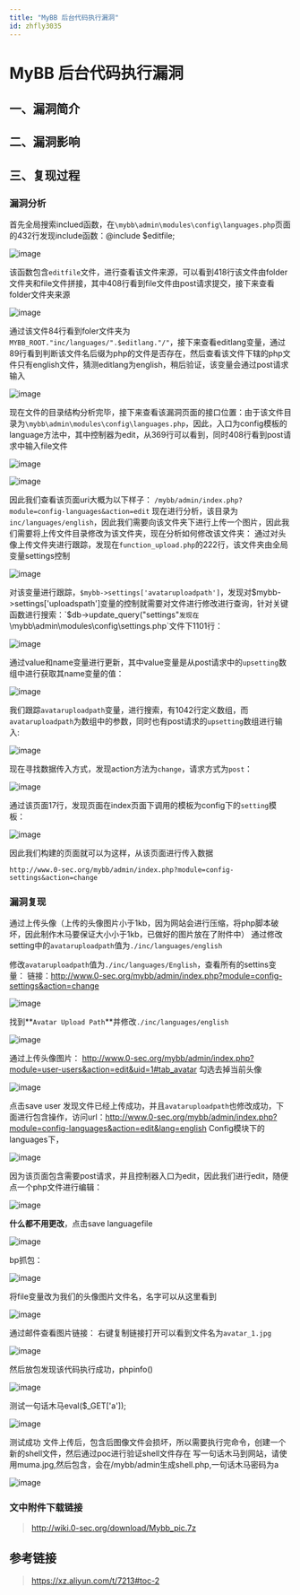 ```yaml
---
title: "MyBB 后台代码执行漏洞"
id: zhfly3035
---
```


# MyBB 后台代码执行漏洞

## 一、漏洞简介

## 二、漏洞影响

## 三、复现过程

### 漏洞分析

首先全局搜索inclued函数，在`\mybb\admin\modules\config\languages.php`页面的432行发现include函数：@include $editfile;

![image](../img/d12aa297c5b248316ece99014144d817.png)

该函数包含`editfile`文件，进行查看该文件来源，可以看到418行该文件由folder文件夹和file文件拼接，其中408行看到file文件由post请求提交，接下来查看folder文件夹来源

![image](../img/bca1bb46cc2160039b0f2b6f157836a4.png)

通过该文件84行看到foler文件夹为`MYBB_ROOT."inc/languages/".$editlang."/"`，接下来查看editlang变量，通过89行看到判断该文件名后缀为php的文件是否存在，然后查看该文件下辖的php文件只有english文件，猜测editlang为english，稍后验证，该变量会通过post请求输入

![image](../img/355a6bcd12a5fd9e6bc9ba0c4f54beb2.png)

现在文件的目录结构分析完毕，接下来查看该漏洞页面的接口位置：由于该文件目录为`\mybb\admin\modules\config\languages.php`，因此，入口为config模板的language方法中，其中控制器为edit，从369行可以看到，同时408行看到post请求中输入file文件

![image](../img/7c25b4fd0f509e54d3ef6056c9e19118.png)

![image](../img/75245a79e523ee8108038561efbcbb34.png)

因此我们查看该页面uri大概为以下样子：
`/mybb/admin/index.php?module=config-languages&action=edit`
现在进行分析，该目录为`inc/languages/english`，因此我们需要向该文件夹下进行上传一个图片，因此我们需要将上传文件目录修改为该文件夹，现在分析如何修改该文件夹：
通过对头像上传文件夹进行跟踪，发现在`function_upload.php`的222行，该文件夹由全局变量settings控制

![image](../img/9d0dd4342ada23dca490f93f269f89ad.png)

对该变量进行跟踪，`$mybb->settings['avataruploadpath']`，发现对$mybb->settings['uploadspath']变量的控制就需要对文件进行修改进行查询，针对关键函数进行搜索：`$db->update_query("settings"`发现在`\mybb\admin\modules\config\settings.php`文件下1101行：

![image](../img/27f4b60f9b8a0e707cd427305e5a04e6.png)

通过value和name变量进行更新，其中value变量是从post请求中的`upsetting`数组中进行获取其name变量的值：

![image](../img/8064f97e40a576d2b88d4b4c281e0679.png)

我们跟踪`avataruploadpath`变量，进行搜索，有1042行定义数组，而`avataruploadpath`为数组中的参数，同时也有post请求的`upsetting`数组进行输入:

![image](../img/5c60e04f0089266d26aae8dbc4122dbe.png)

现在寻找数据传入方式，发现action方法为`change`，请求方式为`post`：

![image](../img/eb0062a7d0717b5d2d45166e279cf6e8.png)

通过该页面17行，发现页面在index页面下调用的模板为config下的`setting`模板：

![image](../img/d0ce335da01e0dfb96007ff071f259d6.png)

因此我们构建的页面就可以为这样，从该页面进行传入数据

```
http://www.0-sec.org/mybb/admin/index.php?module=config-settings&action=change 
```

### 漏洞复现

通过上传头像（上传的头像图片小于1kb，因为网站会进行压缩，将php脚本破坏，因此制作木马要保证大小小于1kb，已做好的图片放在了附件中）
通过修改setting中的`avataruploadpath`值为`./inc/languages/english`

修改`avataruploadpath`值为`./inc/languages/English`，查看所有的settins变量：
链接：http://www.0-sec.org/mybb/admin/index.php?module=config-settings&action=change

![image](../img/ff6d63cb3a05695e15155231f98da9c2.png)

找到**`Avatar Upload Path`**并修改`./inc/languages/english`

![image](../img/905f69ad9f8816d96c5986217c57abd2.png)

通过上传头像图片：
http://www.0-sec.org/mybb/admin/index.php?module=user-users&action=edit&uid=1#tab_avatar
勾选去掉当前头像

![image](../img/b5b385c9a8dd8c22364b365511b20eeb.png)

点击save user
发现文件已经上传成功，并且`avataruploadpath`也修改成功，下面进行包含操作，访问url：http://www.0-sec.org/mybb/admin/index.php?module=config-languages&action=edit&lang=english
Config模块下的languages下，

![image](../img/605fc17c507ef051d3ba9388d5c6c75a.png)

因为该页面包含需要post请求，并且控制器入口为edit，因此我们进行edit，随便点一个php文件进行编辑：

![image](../img/22da3b3c5cf0cc817d8ee5d0548d8384.png)

**什么都不用更改**，点击save languagefile

![image](../img/384f5987311f9678e3c68c83ae9beab5.png)

bp抓包：

![image](../img/bd85787a1fa343834767ae0145056f67.png)

将file变量改为我们的头像图片文件名，名字可以从这里看到

![image](../img/2cd95a4c3bb8d8912b4982969285d81d.png)

通过邮件查看图片链接：
右键复制链接打开可以看到文件名为`avatar_1.jpg`

![image](../img/c81531cb6646872efabdea46826a93f4.png)

然后放包发现该代码执行成功，phpinfo()

![image](../img/aaa7a7f977caed83503639aa7da625a8.png)

测试一句话木马eval($_GET['a']);

![image](../img/45a27719b0dbfbcceceda023e393d47f.png)

测试成功
文件上传后，包含后图像文件会损坏，所以需要执行完命令，创建一个新的shell文件，然后通过poc进行验证shell文件存在
写一句话木马到网站，请使用muma.jpg,然后包含，会在/mybb/admin生成shell.php,一句话木马密码为a

![image](../img/64c2c0b1b47e85a3de7d8138c5da9b6d.png)

### 文中附件下载链接

> http://wiki.0-sec.org/download/Mybb_pic.7z

## 参考链接

> https://xz.aliyun.com/t/7213#toc-2